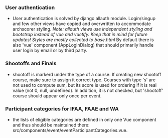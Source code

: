 ### User authentication

* User authentication is solved by django allauth module. Login/singup and few other
  views have copied and overwritten to accommodate archscorer styling.
  _Note: allauth views use independent styling and bootstrap instead of vue and vuetify.
  Keep that in mind for future updates! Styles are mostly collected to base.html_
  By default there is also 'vue' component (AppLoginDialog) that should primarily handle
  user login by email or by third party.

### Shootoffs and Finals
* shootoff is markerd under the type of a course. If creating new shootoff course,
  make sure to assign it correct type.
  Courses with type 's' are not used to compute sum, but its score is used for
  ordering if it is real value (not 0, null, undefined).
  In addition, it is not checked, but 'shootoff' course should appear only once
  per event.

### Participant categories for IFAA, FAAE and WA
* the lists of eligible categories are defined in only one Vue component and thus
  should be maintained there: src/components/event/eventParticipantCategories.vue.
